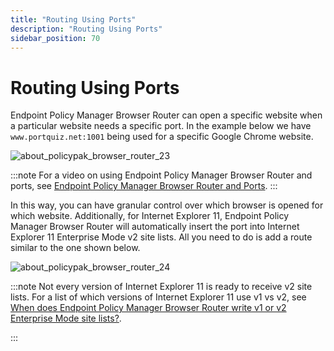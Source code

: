 ```yaml
---
title: "Routing Using Ports"
description: "Routing Using Ports"
sidebar_position: 70
---
```


# Routing Using Ports

Endpoint Policy Manager Browser Router can open a specific website when a particular website needs a
specific port. In the example below we have `www.portquiz.net:1001` being used for a specific Google
Chrome website.

![about_policypak_browser_router_23](/images/endpointpolicymanager/browserrouter/about_endpointpolicymanager_browser_router_23.webp)

:::note
For a video on using Endpoint Policy Manager Browser Router and ports, see
[Endpoint Policy Manager Browser Router and Ports](/docs/endpointpolicymanager/browserrouter/videolearningcenter/gettingstarted/ports.md).
:::


In this way, you can have granular control over which browser is opened for which website.
Additionally, for Internet Explorer 11, Endpoint Policy Manager Browser Router will automatically
insert the port into Internet Explorer 11 Enterprise Mode v2 site lists. All you need to do is add a
route similar to the one shown below.

![about_policypak_browser_router_24](/images/endpointpolicymanager/browserrouter/about_endpointpolicymanager_browser_router_24.webp)

:::note
Not every version of Internet Explorer 11 is ready to receive v2 site lists. For a list of
which versions of Internet Explorer 11 use v1 vs v2, see
[When does Endpoint Policy Manager Browser Router write v1 or v2 Enterprise Mode site lists?](/docs/endpointpolicymanager/browserrouter/knowledgebase/troubleshooting/versions.md).

:::
